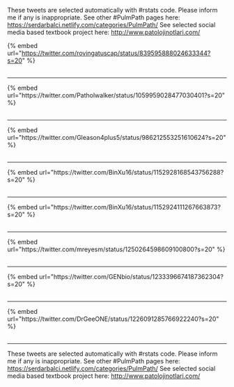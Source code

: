 

These tweets are selected automatically with #rstats code. Please inform me if any is inappropriate.
See other #PulmPath pages here: https://serdarbalci.netlify.com/categories/PulmPath/ 
See selected social media based textbook project here: http://www.patolojinotlari.com/

{% embed url="https://twitter.com/rovingatuscap/status/839595888024633344?s=20" %}<br>
<br>
<hr>
{% embed url="https://twitter.com/Patholwalker/status/1059959028477030401?s=20" %}<br>
<br>
<hr>
{% embed url="https://twitter.com/Gleason4plus5/status/986212553251610624?s=20" %}<br>
<br>
<hr>
{% embed url="https://twitter.com/BinXu16/status/1152928168543756288?s=20" %}<br>
<br>
<hr>
{% embed url="https://twitter.com/BinXu16/status/1152924111267663873?s=20" %}<br>
<br>
<hr>
{% embed url="https://twitter.com/mreyesm/status/1250264598609100800?s=20" %}<br>
<br>
<hr>
{% embed url="https://twitter.com/GENbio/status/1233396674187362304?s=20" %}<br>
<br>
<hr>
{% embed url="https://twitter.com/DrGeeONE/status/1226091285766922240?s=20" %}<br>
<br>
<hr>


These tweets are selected automatically with #rstats code. Please inform me if any is inappropriate.
See other #PulmPath pages here: https://serdarbalci.netlify.com/categories/PulmPath/ 
See selected social media based textbook project here: http://www.patolojinotlari.com/
